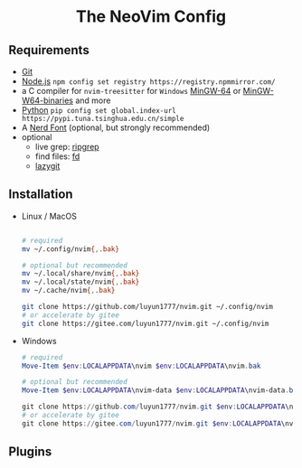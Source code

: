 # <center>The NeoVim Config</center>

## Requirements

- [Git](https://git-scm.com/)
- [Node.js](https://nodejs.org) `npm config set registry https://registry.npmmirror.com/`
- a C compiler for `nvim-treesitter` for `Windows` [MinGW-64](https://www.mingw-w64.org/) or [MinGW-W64-binaries](https://github.com/niXman/mingw-builds-binaries) and more
- [Python](https://www.python.org) `pip config set global.index-url https://pypi.tuna.tsinghua.edu.cn/simple`
- A [Nerd Font](https://www.nerdfonts.com/) (optional, but strongly recommended)
- optional
  - live grep: [ripgrep](https://github.com/BurntSushi/ripgrep)
  - find files: [fd](https://github.com/sharkdp/fd)
  - [lazygit](https://github.com/jesseduffield/lazygit)

## Installation

- Linux / MacOS

  ```bash

  # required
  mv ~/.config/nvim{,.bak}

  # optional but recommended
  mv ~/.local/share/nvim{,.bak}
  mv ~/.local/state/nvim{,.bak}
  mv ~/.cache/nvim{,.bak}

  git clone https://github.com/luyun1777/nvim.git ~/.config/nvim
  # or accelerate by gitee
  git clone https://gitee.com/luyun1777/nvim.git ~/.config/nvim
  ```

- Windows

  ```powershell
  # required
  Move-Item $env:LOCALAPPDATA\nvim $env:LOCALAPPDATA\nvim.bak

  # optional but recommended
  Move-Item $env:LOCALAPPDATA\nvim-data $env:LOCALAPPDATA\nvim-data.bak

  git clone https://github.com/luyun1777/nvim.git $env:LOCALAPPDATA\nvim
  # or accelerate by gitee
  git clone https://gitee.com/luyun1777/nvim.git $env:LOCALAPPDATA\nvim
  ```

## Plugins

<!-- TODO: Plugins descrption -->
